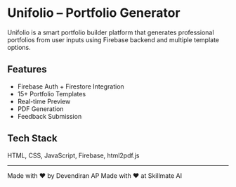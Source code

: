 # Unifolio – Portfolio Generator

Unifolio is a smart portfolio builder platform that generates professional portfolios from user inputs using Firebase backend and multiple template options.

## Features
- Firebase Auth + Firestore Integration
- 15+ Portfolio Templates
- Real-time Preview
- PDF Generation
- Feedback Submission

## Tech Stack
HTML, CSS, JavaScript, Firebase, html2pdf.js



---

Made with ❤️ by Devendiran AP
Made with ❤️ at Skillmate AI